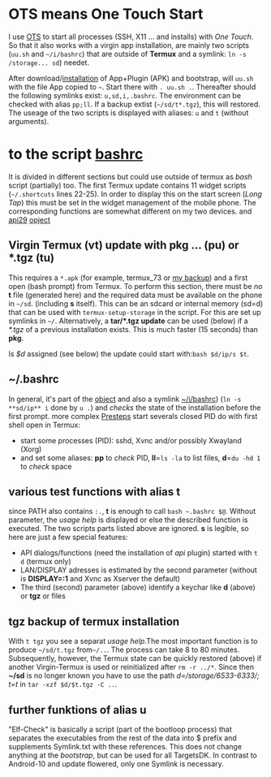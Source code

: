 # OTS means One Touch Start
I use [OTS](https://github.com/termux/termux-float/issues/37#issuecomment-916777123) to start all processes (SSH, X11 ... and installs) with _One Touch_. So that it also works with a virgin app installation, are mainly two scripts (`uu.sh` and `~/i/bashrc`) that are outside of **Termux** and a symlink: `ln -s  /storage... sd`) needet.

After download/[installation](https://github.com/termux/termux-app#installation) of App+Plugin (APK) and bootstrap, will `uu.sh` with the file App copied to `~`. Start there with `. uu.sh .`.
Thereafter should the following symlinks exist: `u,sd,i,.bashrc`. The environment can be checked with alias `pp;ll`. If a backup extist (`~/sd/t*.tgz`), this will restored. The useage of the two scripts is displayed with aliases: `u` and `t` (without arguments).
# to the script [bashrc](#~/.bashrc)
It is divided in different sections but could use outside of termux as _bash_ script (partially) too. The first Termux update contains 11 widget scripts (`~/.shortcuts` lines 22-25). In order to display this on the start screen (_Long Tap_) this must be set in the widget management of the mobile phone. The corresponding functions are somewhat different on my two devices. and [api29](https://github.com/RalfWerner/integrated-process/blob/master/api29#install-api) [opject](https://github.com/RalfWerner/integrated-process/tree/master/api29/#packages)
## Virgin Termux (vt) update with pkg ... (pu) or *.tgz (tu)
This requires a `*.apk` (for example, termux_73 or [my backup](https://www.dropbox.com/s/ug071qoox8gwf1c/ip.zip?dl=0)) and a first open (bash prompt) from Termux.
To perform this section, there must be _no_ **t** file (generated here) and the required data must be available on the phone in `~/sd`. (including **s** itself).
This can be an sdcard or internal memory (sd=d) that can be used with `termux-setup-storage` in the script. For this are set up symlinks in `~/`.
Alternatively, a **tar/*.tgz update** can be used (below) if a _*.tgz_ of a previous installation exists. This is much faster (15 seconds) than **pkg**.

Is _$d_ assigned (see below) the update could start with:`bash $d/ip/s $t`.
## ~/.bashrc
In general, it's part of the [object](https://github.com/RalfWerner/integrated-process#IP-objects) and also a symlink [~/i/bashrc](https://github.com/RalfWerner/integrated-process/blob/master/api29/bashrc#L1#L51)) (`ln -s **sd/ip** i` done by `u .`) and _checks_ the state of the installation before the first prompt. more complex [Presteps]([~/sd/ip/bashrc](https://github.com/RalfWerner/integrated-process/blob/master/bashrc#L1#L51)) start severals closed PID do with first shell open in Termux:
- start some processes (PID): sshd, Xvnc and/or possibly Xwayland (Xorg)
- and set some aliases: **pp** to _check_ PID, **ll**=`ls -la` to list files, **d**=`du -hd 1` to _check_ space
## various test functions with alias t
since PATH also contains `:.`, **t** is enough to call `bash ~.bashrc $@`. Without parameter, the _usage help_ is displayed or else the described function is executed.
The two scripts parts listed above are ignored. **s** is legible, so here are just a few special features:
- API dialogs/functions (need the installation of _api_ plugin) started with `t d` (termux only)
- LAN/DISPLAY adresses is estimated by the second parameter (without is **DISPLAY=:1** and Xvnc as Xserver the default)
- The third (second) parameter (above) identify a keychar like **d** (above) or **tgz** or files
## tgz backup of termux installation
With `t tgz` you see a separat _usage help_.The most important function is to produce `~/sd/t.tgz` from`~/..`. The process can take 8 to 80 minutes. Subsequently, however, the Termux state can be quickly restored (above) if another Virgin-Termux is used or reinitialized after `rm -r ../*`. 
Since then **~/sd** is no longer known you have to use the 
path _d=/storage/6533-6333/; t=t_ in `tar -xzf $d/$t.tgz -C ..`.
## further funktions of alias u
"Elf-Check" is basically a script (part of the bootloop process) that separates the executables from the rest of the data into $ prefix and supplements Symlink.txt with these references.
This does not change anything at the _bootstrap_, but can be used for all TargetsDK. In contrast to Android-10 and update flowered, only one Symlink is necessary.
